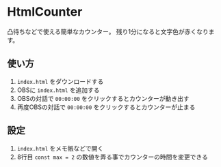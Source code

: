# HtmlCounter
凸待ちなどで使える簡単なカウンター。
残り1分になると文字色が赤くなります。

## 使い方
1. `index.html` をダウンロードする
2. OBSに `index.html` を追加する
3. OBSの対話で `00:00:00` をクリックするとカウンターが動き出す
4. 再度OBSの対話で `00:00:00` をクリックするとカウンターが止まる

## 設定
1. `index.html` をメモ帳などで開く
2. 8行目 `const max = 2` の数値を弄る事でカウンターの時間を変更できる
